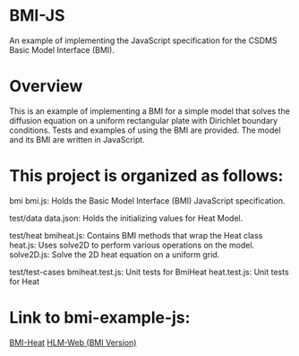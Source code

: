 # BMI-JS
An example of implementing the JavaScript specification for the CSDMS Basic Model Interface (BMI).

# Overview
This is an example of implementing a BMI for a simple model that solves the diffusion equation on a uniform rectangular plate with Dirichlet boundary conditions. Tests and examples of using the BMI are provided. The model and its BMI are written in JavaScript.

# This project is organized as follows:

bmi
bmi.js: Holds the Basic Model Interface (BMI) JavaScript specification.

test/data
data.json: Holds the initializing values for Heat Model.

test/heat
bmiheat.js: Contains BMI methods that wrap the Heat class
heat.js: Uses solve2D to perform various operations on the model.
solve2D.js: Solve the 2D heat equation on a uniform grid.

test/test-cases
bmiheat.test.js: Unit tests for BmiHeat
heat.test.js: Unit tests for Heat

# Link to bmi-example-js:

[BMI-Heat]()
[HLM-Web (BMI Version)](https://github.com/uihilab/HLM-Web/tree/main/bmi-version)
